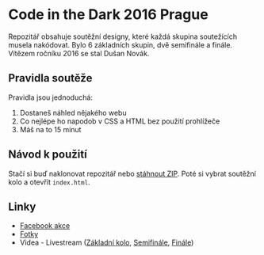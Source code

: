 # Code in the Dark 2016 Prague

Repozitář obsahuje soutěžní designy, které každá skupina soutežících musela nakódovat. Bylo 6 základních skupin, dvě semifinále a finále. Vítězem ročníku 2016 se stal Dušan Novák.

## Pravidla soutěže

Pravidla jsou jednoduchá:

1. Dostaneš náhled nějakého webu
2. Co nejlépe ho napodob v CSS a HTML bez použití prohlížeče
3. Máš na to 15 minut

## Návod k použití

Stačí si buď naklonovat repozitář nebo [stáhnout ZIP](https://github.com/avocode/codeinthedark/raw/master/2016/citd-prague-2016.zip). Poté si vybrat soutěžní kolo a otevřít `index.html`.

## Linky
- [Facebook akce](https://www.facebook.com/events/127428557657812/)
- [Fotky](https://www.facebook.com/media/set/?set=a.1721954028042772.1073741835.1663528397218669&type=3)
- Videa - Livestream ([Základní kolo](https://www.facebook.com/avocode/videos/1721082894796552/), [Semifinále](https://www.facebook.com/avocode/videos/1721131924791649/), [Finále](https://www.facebook.com/avocode/videos/1721154661456042/))
